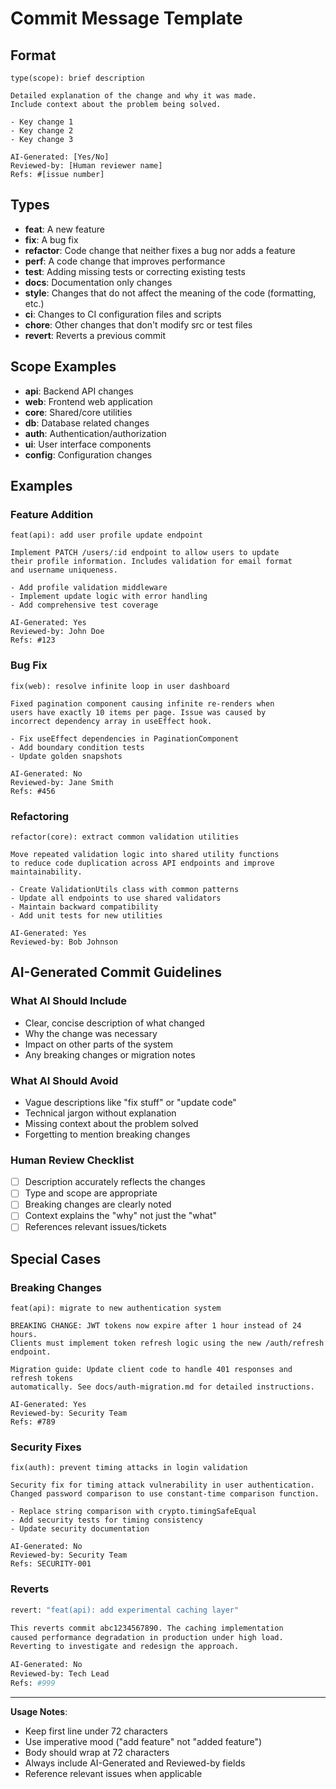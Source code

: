 # Commit Message Template

## Format
```
type(scope): brief description

Detailed explanation of the change and why it was made.
Include context about the problem being solved.

- Key change 1
- Key change 2
- Key change 3

AI-Generated: [Yes/No]
Reviewed-by: [Human reviewer name]
Refs: #[issue number]
```

## Types
- **feat**: A new feature
- **fix**: A bug fix
- **refactor**: Code change that neither fixes a bug nor adds a feature
- **perf**: A code change that improves performance
- **test**: Adding missing tests or correcting existing tests
- **docs**: Documentation only changes
- **style**: Changes that do not affect the meaning of the code (formatting, etc.)
- **ci**: Changes to CI configuration files and scripts
- **chore**: Other changes that don't modify src or test files
- **revert**: Reverts a previous commit

## Scope Examples
- **api**: Backend API changes
- **web**: Frontend web application
- **core**: Shared/core utilities
- **db**: Database related changes
- **auth**: Authentication/authorization
- **ui**: User interface components
- **config**: Configuration changes

## Examples

### Feature Addition
```
feat(api): add user profile update endpoint

Implement PATCH /users/:id endpoint to allow users to update
their profile information. Includes validation for email format
and username uniqueness.

- Add profile validation middleware
- Implement update logic with error handling
- Add comprehensive test coverage

AI-Generated: Yes
Reviewed-by: John Doe
Refs: #123
```

### Bug Fix
```
fix(web): resolve infinite loop in user dashboard

Fixed pagination component causing infinite re-renders when
users have exactly 10 items per page. Issue was caused by
incorrect dependency array in useEffect hook.

- Fix useEffect dependencies in PaginationComponent
- Add boundary condition tests
- Update golden snapshots

AI-Generated: No
Reviewed-by: Jane Smith
Refs: #456
```

### Refactoring
```
refactor(core): extract common validation utilities

Move repeated validation logic into shared utility functions
to reduce code duplication across API endpoints and improve
maintainability.

- Create ValidationUtils class with common patterns
- Update all endpoints to use shared validators
- Maintain backward compatibility
- Add unit tests for new utilities

AI-Generated: Yes
Reviewed-by: Bob Johnson
```

## AI-Generated Commit Guidelines

### What AI Should Include
- Clear, concise description of what changed
- Why the change was necessary
- Impact on other parts of the system
- Any breaking changes or migration notes

### What AI Should Avoid
- Vague descriptions like "fix stuff" or "update code"
- Technical jargon without explanation
- Missing context about the problem solved
- Forgetting to mention breaking changes

### Human Review Checklist
- [ ] Description accurately reflects the changes
- [ ] Type and scope are appropriate
- [ ] Breaking changes are clearly noted
- [ ] Context explains the "why" not just the "what"
- [ ] References relevant issues/tickets

## Special Cases

### Breaking Changes
```
feat(api): migrate to new authentication system

BREAKING CHANGE: JWT tokens now expire after 1 hour instead of 24 hours.
Clients must implement token refresh logic using the new /auth/refresh endpoint.

Migration guide: Update client code to handle 401 responses and refresh tokens
automatically. See docs/auth-migration.md for detailed instructions.

AI-Generated: Yes
Reviewed-by: Security Team
Refs: #789
```

### Security Fixes
```
fix(auth): prevent timing attacks in login validation

Security fix for timing attack vulnerability in user authentication.
Changed password comparison to use constant-time comparison function.

- Replace string comparison with crypto.timingSafeEqual
- Add security tests for timing consistency
- Update security documentation

AI-Generated: No  
Reviewed-by: Security Team
Refs: SECURITY-001
```

### Reverts
```bash
revert: "feat(api): add experimental caching layer"

This reverts commit abc1234567890. The caching implementation
caused performance degradation in production under high load.
Reverting to investigate and redesign the approach.

AI-Generated: No
Reviewed-by: Tech Lead
Refs: #999
```

---

**Usage Notes**:

- Keep first line under 72 characters
- Use imperative mood ("add feature" not "added feature")
- Body should wrap at 72 characters
- Always include AI-Generated and Reviewed-by fields
- Reference relevant issues when applicable
